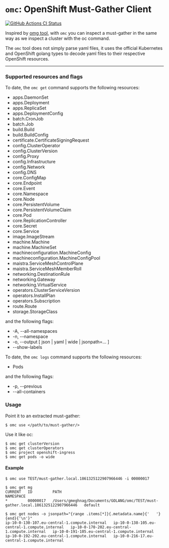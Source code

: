# `omc`: OpenShift Must-Gather Client

[![GitHub Actions CI Status](https://github.com/gmeghnag/omc/workflows/main/badge.svg)](https://github.com/gmeghnag/omc/actions?query=workflow%3ACI)

Inspired by [omg tool](https://github.com/kxr/o-must-gather), with `omc` you can inspect a must-gather in the same way as we inspect a cluster with the oc command.

The `omc` tool does not simply parse yaml files, it uses the official Kubernetes and OpenShift golang types to decode yaml files to their respective OpenShift resources.

---
### Supported resources and flags

To date, the `omc get` command supports the following resources:

- apps.DaemonSet
- apps.Deployment
- apps.ReplicaSet
- apps.DeploymentConfig
- batch.CronJob
- batch.Job
- build.Build
- build.BuildConfig
- certificate.CertificateSigningRequest
- config.ClusterOperator
- config.ClusterVersion
- config.Proxy
- config.Infrastructure
- config.Network
- config.DNS
- core.ConfigMap
- core.Endpoint
- core.Event
- core.Namespace
- core.Node
- core.PersistentVolume
- core.PersistentVolumeClaim
- core.Pod
- core.ReplicationController
- core.Secret
- core.Service
- image.ImageStream
- machine.Machine
- machine.MachineSet
- machineconfiguration.MachineConfig
- machineconfiguration.MachineConfigPool
- maistra.ServiceMeshControlPlane
- maistra.ServiceMeshMemberRoll
- networking.DestinationRule
- networking.Gateway
- networking.VirtualService
- operators.ClusterServiceVersion
- operators.InstallPlan
- operators.Subscription
- route.Route
- storage.StorageClass

and the following flags:
- -A, --all-namespaces
- -n, --namespace
- -o, --output [ json | yaml | wide | jsonpath=... ]
- --show-labels

To date, the `omc logs` command supports the following resources:

- Pods

and the following flags:
- -p, --previous
- --all-containers

### Usage
Point it to an extracted must-gather:
```
$ omc use </path/to/must-gather/>
```
Use it like oc:
```
$ omc get clusterVersion
$ omc get clusterOperators
$ omc project openshift-ingress
$ omc get pods -o wide
```
#### Example
```  
$ omc use TEST/must-gather.local.1861325122907966446 -i 00000017

$ omc get mg                                                    
CURRENT   ID         PATH                                                                              NAMESPACE   
*         00000017   /Users/gmeghnag/Documents/GOLANG/omc/TEST/must-gather.local.1861325122907966446   default 

$ omc get nodes -o jsonpath="{range .items[*]}{.metadata.name}{'   '}{end}{'\n'}"
ip-10-0-130-107.eu-central-1.compute.internal   ip-10-0-138-105.eu-central-1.compute.internal   ip-10-0-170-202.eu-central-1.compute.internal   ip-10-0-191-105.eu-central-1.compute.internal   ip-10-0-192-202.eu-central-1.compute.internal   ip-10-0-216-17.eu-central-1.compute.internal
```
